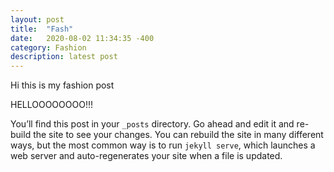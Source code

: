```yaml
---
layout: post
title:  "Fash"
date:   2020-08-02 11:34:35 -400
category: Fashion
description: latest post
---
```


Hi this is my fashion post

HELLOOOOOOOO!!!

You’ll find this post in your `_posts` directory. Go ahead and edit it and re-build the site to see your changes. You can rebuild the site in many different ways, but the most common way is to run `jekyll serve`, which launches a web server and auto-regenerates your site when a file is updated.